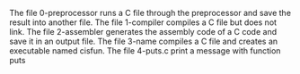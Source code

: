 The file 0-preprocessor  runs a C file through the preprocessor and save the result into another file.
The file 1-compiler compiles a C file but does not link.
The file 2-assembler generates the assembly code of a C code and save it in an output file.
The file 3-name compiles a C file and creates an executable named cisfun.
The file 4-puts.c print a message with function puts
